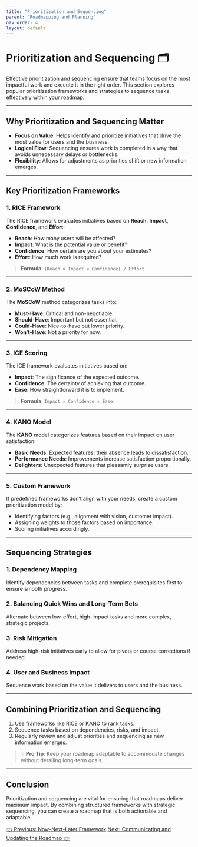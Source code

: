 ```yaml
---
title: "Prioritization and Sequencing"
parent: "Roadmapping and Planning"
nav_order: 4
layout: default
---
```


# Prioritization and Sequencing 🗂️

Effective prioritization and sequencing ensure that teams focus on the most impactful work and execute it in the right order. This section explores popular prioritization frameworks and strategies to sequence tasks effectively within your roadmap.

---

## Why Prioritization and Sequencing Matter

- **Focus on Value**: Helps identify and prioritize initiatives that drive the most value for users and the business.
- **Logical Flow**: Sequencing ensures work is completed in a way that avoids unnecessary delays or bottlenecks.
- **Flexibility**: Allows for adjustments as priorities shift or new information emerges.

---

## Key Prioritization Frameworks

### 1. RICE Framework
The RICE framework evaluates initiatives based on **Reach**, **Impact**, **Confidence**, and **Effort**:
- **Reach**: How many users will be affected?
- **Impact**: What is the potential value or benefit?
- **Confidence**: How certain are you about your estimates?
- **Effort**: How much work is required?

> **Formula**: `(Reach × Impact × Confidence) / Effort`

---

### 2. MoSCoW Method
The **MoSCoW** method categorizes tasks into:
- **Must-Have**: Critical and non-negotiable.
- **Should-Have**: Important but not essential.
- **Could-Have**: Nice-to-have but lower priority.
- **Won’t-Have**: Not a priority for now.

---

### 3. ICE Scoring
The ICE framework evaluates initiatives based on:
- **Impact**: The significance of the expected outcome.
- **Confidence**: The certainty of achieving that outcome.
- **Ease**: How straightforward it is to implement.

> **Formula**: `Impact × Confidence × Ease`

---

### 4. KANO Model
The **KANO** model categorizes features based on their impact on user satisfaction:
- **Basic Needs**: Expected features; their absence leads to dissatisfaction.
- **Performance Needs**: Improvements increase satisfaction proportionally.
- **Delighters**: Unexpected features that pleasantly surprise users.

---

### 5. Custom Framework
If predefined frameworks don’t align with your needs, create a custom prioritization model by:
- Identifying factors (e.g., alignment with vision, customer impact).
- Assigning weights to those factors based on importance.
- Scoring initiatives accordingly.

---

## Sequencing Strategies

### 1. Dependency Mapping
Identify dependencies between tasks and complete prerequisites first to ensure smooth progress.

### 2. Balancing Quick Wins and Long-Term Bets
Alternate between low-effort, high-impact tasks and more complex, strategic projects.

### 3. Risk Mitigation
Address high-risk initiatives early to allow for pivots or course corrections if needed.

### 4. User and Business Impact
Sequence work based on the value it delivers to users and the business.

---

## Combining Prioritization and Sequencing

1. Use frameworks like RICE or KANO to rank tasks.
2. Sequence tasks based on dependencies, risks, and impact.
3. Regularly review and adjust priorities and sequencing as new information emerges.

> 💡 **Pro Tip**: Keep your roadmap adaptable to accommodate changes without derailing long-term goals.

---

## Conclusion

Prioritization and sequencing are vital for ensuring that roadmaps deliver maximum impact. By combining structured frameworks with strategic sequencing, you can create a roadmap that is both actionable and adaptable.

<div class="nav-buttons">
    <a href="/docs/4-roadmapping-and-planning/now-next-later-framework" class="btn btn-secondary">👈 Previous: Now-Next-Later Framework</a>
    <a href="/docs/4-roadmapping-and-planning/communicating-and-updating-roadmap" class="btn btn-primary">Next: Communicating and Updating the Roadmap 👉</a>
</div>